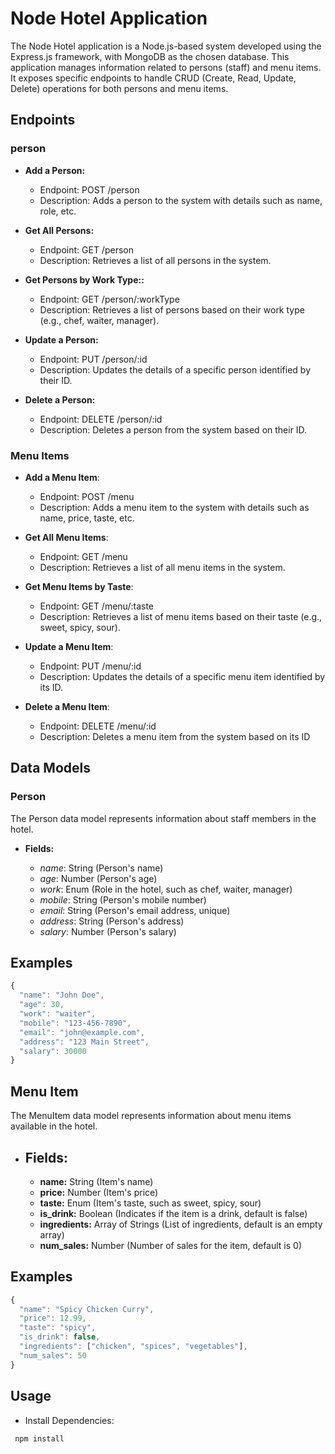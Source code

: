 
# Node Hotel Application

The  Node Hotel application is a Node.js-based system developed using the Express.js framework, with MongoDB as the chosen database. This application manages information related to persons (staff) and menu items. It exposes specific endpoints to handle CRUD (Create, Read, Update, Delete) operations for both persons and menu items.


## Endpoints

### person
 - **Add a Person:**
    -  Endpoint: POST /person
    - Description: Adds a person to the system with details such as name, role, etc.

 - **Get All Persons:**
    -  Endpoint: GET /person
    - Description: Retrieves a list of all persons in the system.

 - **Get Persons by Work Type::**
    -  Endpoint: GET /person/:workType
    - Description: Retrieves a list of persons based on their work type (e.g., chef, waiter, manager).

 - **Update a Person:**
    -  Endpoint: PUT /person/:id
    - Description: Updates the details of a specific person identified by their ID.

 - **Delete a Person:**
    -  Endpoint: DELETE /person/:id
    - Description: Deletes a person from the system based on their ID.

### Menu Items

- **Add a Menu Item**:

   - Endpoint: POST /menu
   - Description: Adds a menu item to the system with details such as name, price, taste, etc.

- **Get All Menu Items**:

   - Endpoint: GET /menu
   - Description: Retrieves a list of all menu items in the system.

- **Get Menu Items by Taste**:

   - Endpoint: GET /menu/:taste
   - Description: Retrieves a list of menu items based on their taste (e.g., sweet, spicy, sour).

- **Update a Menu Item**:

   - Endpoint: PUT /menu/:id
   - Description: Updates the details of a specific menu item identified by its ID.

- **Delete a Menu Item**:

   - Endpoint: DELETE /menu/:id
   - Description: Deletes a menu item from the system based on its ID
    

## Data Models
### Person

The Person data model represents information about staff members in the hotel.

   - **Fields:**
        
        - *name*: String (Person's name)
        - *age*: Number (Person's age)
        - *work*: Enum (Role in the hotel, such as chef, waiter, manager)
        - *mobile*: String (Person's mobile number)
        - *email*: String (Person's email address, unique)
        - *address*: String (Person's address)
        - *salary*: Number (Person's salary)


## Examples

```javascript
{
  "name": "John Doe",
  "age": 30,
  "work": "waiter",
  "mobile": "123-456-7890",
  "email": "john@example.com",
  "address": "123 Main Street",
  "salary": 30000
}

```


## Menu Item

The MenuItem data model represents information about menu items available in the hotel.

   - ## Fields:
       - **name:** String (Item's name)
       - **price:** Number (Item's price)
       - **taste:** Enum (Item's taste, such as sweet, spicy, sour)
       - **is_drink:** Boolean (Indicates if the item is a drink, default is false)
       - **ingredients:** Array of Strings (List of ingredients, default is an empty array)
       - **num_sales:** Number (Number of sales for the item, default is 0)



## Examples

```javascript
{
  "name": "Spicy Chicken Curry",
  "price": 12.99,
  "taste": "spicy",
  "is_drink": false,
  "ingredients": ["chicken", "spices", "vegetables"],
  "num_sales": 50
}

```

## Usage

- Install Dependencies:

```bash
 npm install
```





